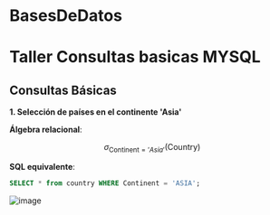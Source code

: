 # BasesDeDatos

# Taller Consultas basicas MYSQL
## Consultas Básicas

**1. Selección de países en el continente 'Asia'**

**Álgebra relacional**:

$$
\sigma_{\text{Continent} = 'Asia'}(\text{Country})
$$

**SQL equivalente**:

```sql
SELECT * from country WHERE Continent = 'ASIA';
```
![image](https://github.com/user-attachments/assets/cbf8aa53-326d-4f7e-84fe-1862e720de5c)
